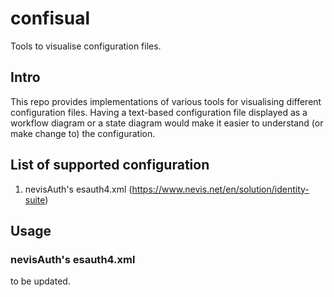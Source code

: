# confisual
Tools to visualise configuration files.

## Intro
This repo provides implementations of various tools for visualising different configuration files.
Having a text-based configuration file displayed as a workflow diagram or a state diagram would make
it easier to understand (or make change to) the configuration.

## List of supported configuration
1. nevisAuth's esauth4.xml (https://www.nevis.net/en/solution/identity-suite)

## Usage
### nevisAuth's esauth4.xml
to be updated.
